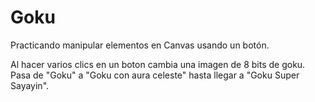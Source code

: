 # Goku
Practicando manipular elementos en Canvas usando un botón.

Al hacer varios clics en un boton cambia una imagen de 8 bits de goku.
Pasa de "Goku" a "Goku con aura celeste" hasta llegar a "Goku Super Sayayin". 
